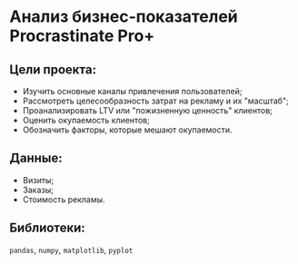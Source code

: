 
# Анализ бизнес-показателей Procrastinate Pro+
## Цели проекта:

- Изучить основные каналы привлечения пользователей;
- Рассмотреть целесообразность затрат на рекламу и их "масштаб";
- Проанализировать LTV или "пожизненную ценность" клиентов;
- Оценить окупаемость клиентов;
- Обозначить факторы, которые мешают окупаемости.

## Данные:

- Визиты;
- Заказы;
- Стоимость рекламы.

## Библиотеки:

`pandas`, `numpy`, `matplotlib`, `pyplot`
